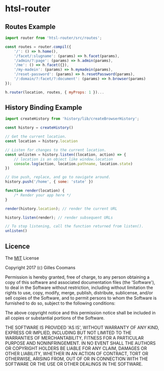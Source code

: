 # htsl-router


## Routes Example

```javascript
import router from 'htsl-router/src/routes';

const routes = router.compil({
	'/': () => h.home(),
	'/facet/:slugname': (params) => h.facet(params),
	'/admin/?:page': (params) => h.admin(params),
	'/me': () => h.facet({}),
	'/my-madein': (params) => h.mymadein(params),
	'/reset-password': (params) => h.resetPassword(params),
	'/:domain/?:facet/?:document': (params) => h.browser(params)
});

h.router(location, routes, { myProps: 1 })...


```




## History Binding Example

```javascript
import createHistory from 'history/lib/createBrowserHistory';

const history = createHistory()

// Get the current location.
const location = history.location

// Listen for changes to the current location.
const unlisten = history.listen((location, action) => {
	// location is an object like window.location
	console.log(action, location.pathname, location.state)
})

// Use push, replace, and go to navigate around.
history.push('/home', { some: 'state' })

function render(location) {
	/* Render your app here */
}

render(history.location); // render the current URL

history.listen(render); // render subsequent URLs

// To stop listening, call the function returned from listen().
unlisten()
```

## Licence

The [MIT](http://opensource.org/licenses/MIT) License

Copyright 2017 (c) Gilles Coomans

Permission is hereby granted, free of charge, to any person obtaining a copy of this software and associated documentation files (the 'Software'), to deal in the Software without restriction, including without limitation the rights to use, copy, modify, merge, publish, distribute, sublicense, and/or sell copies of the Software, and to permit persons to whom the Software is furnished to do so, subject to the following conditions:

The above copyright notice and this permission notice shall be included in all copies or substantial portions of the Software.

THE SOFTWARE IS PROVIDED 'AS IS', WITHOUT WARRANTY OF ANY KIND, EXPRESS OR IMPLIED, INCLUDING BUT NOT LIMITED TO THE WARRANTIES OF MERCHANTABILITY, FITNESS FOR A PARTICULAR PURPOSE AND NONINFRINGEMENT. IN NO EVENT SHALL THE AUTHORS OR COPYRIGHT HOLDERS BE LIABLE FOR ANY CLAIM, DAMAGES OR OTHER LIABILITY, WHETHER IN AN ACTION OF CONTRACT, TORT OR OTHERWISE, ARISING FROM, OUT OF OR IN CONNECTION WITH THE SOFTWARE OR THE USE OR OTHER DEALINGS IN THE SOFTWARE.
